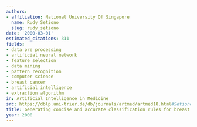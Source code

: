 ```yaml
---
authors:
- affiliation: National University Of Singapore
  name: Rudy Setiono
  slug: rudy_setiono
date: '2000-03-01'
estimated_citations: 311
fields:
- data pre processing
- artificial neural network
- feature selection
- data mining
- pattern recognition
- computer science
- breast cancer
- artificial intelligence
- extraction algorithm
in: Artificial Intelligence in Medicine
src: https://dblp.uni-trier.de/db/journals/artmed/artmed18.html#Setiono00
title: Generating concise and accurate classification rules for breast cancer diagnosis
year: 2000
---
```

